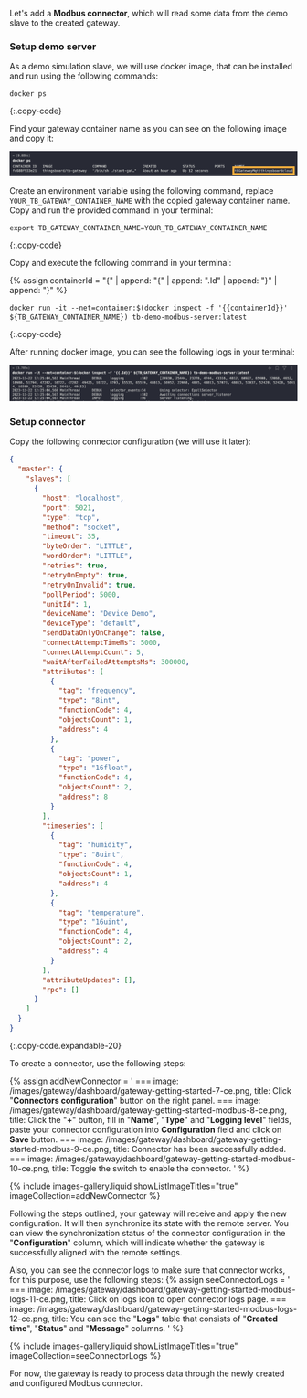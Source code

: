 Let's add a **Modbus connector**, which will read some data from the demo slave to the 
created gateway.

### Setup demo server

As a demo simulation slave, we will use docker image, that can be installed and run using the following commands:
```shell
docker ps
```
{:.copy-code}

Find your gateway container name as you can see on the following image and copy it:

![](/images/gateway/dashboard/copy-gateway-docker-container-name.png)

Create an environment variable using the following command, replace `YOUR_TB_GATEWAY_CONTAINER_NAME` with the copied 
gateway container name. Copy and run the provided command in your terminal:

```shell
export TB_GATEWAY_CONTAINER_NAME=YOUR_TB_GATEWAY_CONTAINER_NAME
```
{:.copy-code}

Copy and execute the following command in your terminal:

{% assign containerId = "{" | append: "{" | append: ".Id" | append: "}" | append: "}" %}

```shell
docker run -it --net=container:$(docker inspect -f '{{containerId}}' ${TB_GATEWAY_CONTAINER_NAME}) tb-demo-modbus-server:latest
```
{:.copy-code}

After running docker image, you can see the following logs in your terminal:

![](/images/gateway/dashboard/run-demo-modbus-server.png)

### Setup connector

Copy the following connector configuration (we will use it later):  

```json
{
  "master": {
    "slaves": [
      {
        "host": "localhost",
        "port": 5021,
        "type": "tcp",
        "method": "socket",
        "timeout": 35,
        "byteOrder": "LITTLE",
        "wordOrder": "LITTLE",
        "retries": true,
        "retryOnEmpty": true,
        "retryOnInvalid": true,
        "pollPeriod": 5000,
        "unitId": 1,
        "deviceName": "Device Demo",
        "deviceType": "default",
        "sendDataOnlyOnChange": false,
        "connectAttemptTimeMs": 5000,
        "connectAttemptCount": 5,
        "waitAfterFailedAttemptsMs": 300000,
        "attributes": [
          {
            "tag": "frequency",
            "type": "8int",
            "functionCode": 4,
            "objectsCount": 1,
            "address": 4
          },
          {
            "tag": "power",
            "type": "16float",
            "functionCode": 4,
            "objectsCount": 2,
            "address": 8
          }
        ],
        "timeseries": [
          {
            "tag": "humidity",
            "type": "8uint",
            "functionCode": 4,
            "objectsCount": 1,
            "address": 4
          },
          {
            "tag": "temperature",
            "type": "16uint",
            "functionCode": 4,
            "objectsCount": 2,
            "address": 4
          }
        ],
        "attributeUpdates": [],
        "rpc": []
      }
    ]
  }
}
```
{:.copy-code.expandable-20}

To create a connector, use the following steps:

{% assign addNewConnector = '
    ===
        image: /images/gateway/dashboard/gateway-getting-started-7-ce.png,
        title: Click "**Connectors configuration**" button on the right panel.
    ===
        image: /images/gateway/dashboard/gateway-getting-started-modbus-8-ce.png,
        title: Click the "**+**" button, fill in "**Name**", "**Type**" and "**Logging level**" fields, paste your connector configuration into **Configuration** field and click on **Save** button.
    ===
        image: /images/gateway/dashboard/gateway-getting-started-modbus-9-ce.png,
        title: Connector has been successfully added.
    ===
        image: /images/gateway/dashboard/gateway-getting-started-modbus-10-ce.png,
        title: Toggle the switch to enable the connector.
'
%}

{% include images-gallery.liquid showListImageTitles="true" imageCollection=addNewConnector %} 

Following the steps outlined, your gateway will receive and apply the new configuration. It will then synchronize 
its state with the remote server. You can view the synchronization status of the connector configuration 
in the "**Configuration**" column, which will indicate whether the gateway is successfully aligned with 
the remote settings.

Also, you can see the connector logs to make sure that connector works, for this purpose, use the following steps:
{% assign seeConnectorLogs = '
    ===
        image: /images/gateway/dashboard/gateway-getting-started-modbus-logs-11-ce.png,
        title: Click on logs icon to open connector logs page.
    ===
        image: /images/gateway/dashboard/gateway-getting-started-modbus-logs-12-ce.png,
        title: You can see the "**Logs**" table that consists of "**Created time**", "**Status**" and "**Message**" columns.
'
%}

{% include images-gallery.liquid showListImageTitles="true" imageCollection=seeConnectorLogs %}

For now, the gateway is ready to process data through the newly created and configured Modbus connector.

